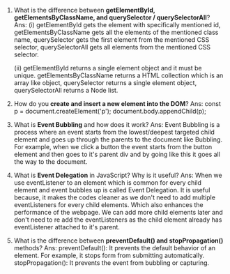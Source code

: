 1. What is the difference between **getElementById, getElementsByClassName, and querySelector / querySelectorAll**?
   Ans: (i) getElementById gets the element with specifically mentioned id, getElementsByClassName gets all the elements of the mentioned class name, querySelector gets the first element from the mentioned CSS selector, querySelectorAll gets all elements from the mentioned CSS selector.

   (ii) getElementById returns a single element object and it must be unique. getElementsByClassName returns a HTML collection which is an array like object, querySelector returns a single element object, querySelectorAll returns a Node list.

2. How do you **create and insert a new element into the DOM**?
   Ans: const p = document.createElement('p');
   document.body.appendChild(p);

3. What is **Event Bubbling** and how does it work?
   Ans: Event Bubbling is a process where an event starts from the lowest/deepest targeted child element and goes up through the parents to the document like Bubbling.
   For example, when we click a button the event starts from the button element and then goes to it's parent div and by going like this it goes all the way to the document.

4. What is **Event Delegation** in JavaScript? Why is it useful?
   Ans: When we use eventListener to an element which is common for every child element and event bubbles up is called Event Delegation.
   It is useful because, it makes the codes cleaner as we don't need to add multiple eventListeners for every child elements. Which also enhances the performance of the webpage. We can add more child elements later and don't need to re add the eventListeners as the child element already has eventListener attached to it's parent.

5. What is the difference between **preventDefault() and stopPropagation()** methods?
   Ans: preventDefault(): It prevents the default behavior of an element. For example, it stops form from submitting automatically.
   stopPropagation(): It prevents the event from bubbling or capturing.
